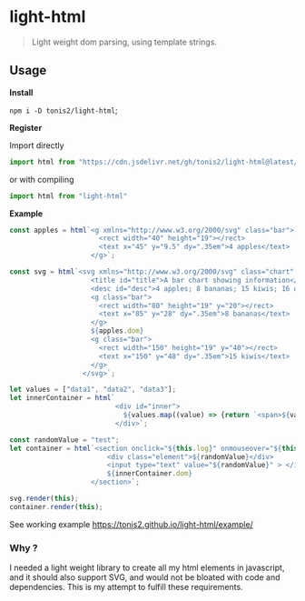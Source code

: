 # light-html
> Light weight dom parsing, using template strings.


## Usage

__Install__

`npm i -D tonis2/light-html`;






__Register__

Import directly

```js
import html from "https://cdn.jsdelivr.net/gh/tonis2/light-html@latest/index.js"
```

or with compiling

```js
import html from "light-html"

```

__Example__

```js
const apples = html`<g xmlns="http://www.w3.org/2000/svg" class="bar">
                      <rect width="40" height="19"></rect>
                      <text x="45" y="9.5" dy=".35em">4 apples</text>
                    </g>`;

const svg = html`<svg xmlns="http://www.w3.org/2000/svg" class="chart" width="420" height="150" aria-labelledby="title desc" role="img">
                    <title id="title">A bar chart showing information</title>
                    <desc id="desc">4 apples; 8 bananas; 15 kiwis; 16 oranges; 23 lemons</desc>
                    <g class="bar">
                      <rect width="80" height="19" y="20"></rect>
                      <text x="85" y="28" dy=".35em">8 bananas</text>
                    </g>
                    ${apples.dom}
                    <g class="bar">
                      <rect width="150" height="19" y="40"></rect>
                      <text x="150" y="48" dy=".35em">15 kiwis</text>
                    </g>
                  </svg>`;

let values = ["data1", "data2", "data3"];
let innerContainer = html`
                          <div id="inner">
                            ${values.map((value) => {return `<span>${value}</span>`})}
                          </div>`;

const randomValue = "test";
let container = html`<section onclick="${this.log}" onmouseover="${this.mouseOver}" id="container">
                        <div class="element">${randomValue}</div>
                        <input type="text" value="${randomValue}" > </input>
                        ${innerContainer.dom}
                    </section>`;

svg.render(this);
container.render(this);                 
```                          

See working example https://tonis2.github.io/light-html/example/

### Why ?

I needed a light weight library to create all my html elements in javascript, and it should also support SVG, and would not be bloated with code and dependencies.
This is my attempt to fulfill these requirements.

